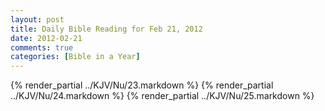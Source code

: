 ```yaml
---
layout: post
title: Daily Bible Reading for Feb 21, 2012
date: 2012-02-21
comments: true
categories: [Bible in a Year]
---
```

{% render_partial ../KJV/Nu/23.markdown %}
{% render_partial ../KJV/Nu/24.markdown %}
{% render_partial ../KJV/Nu/25.markdown %}
